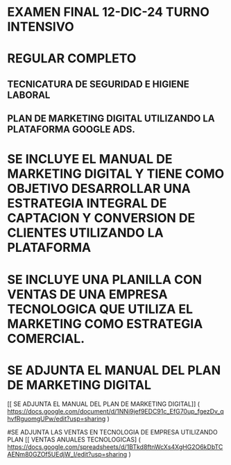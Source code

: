 # EXAMEN FINAL 12-DIC-24 TURNO INTENSIVO
   # REGULAR COMPLETO
   ## TECNICATURA DE SEGURIDAD E HIGIENE LABORAL
  ## PLAN DE MARKETING DIGITAL UTILIZANDO LA PLATAFORMA GOOGLE ADS.
  # SE INCLUYE EL MANUAL DE MARKETING DIGITAL Y TIENE COMO OBJETIVO DESARROLLAR UNA ESTRATEGIA INTEGRAL DE CAPTACION Y CONVERSION DE CLIENTES UTILIZANDO LA PLATAFORMA 
  # SE INCLUYE UNA PLANILLA CON VENTAS DE UNA EMPRESA TECNOLOGICA QUE UTILIZA EL MARKETING COMO ESTRATEGIA COMERCIAL.
 
  # SE ADJUNTA EL MANUAL DEL PLAN DE MARKETING DIGITAL
  [[ SE ADJUNTA EL MANUAL DEL PLAN DE MARKETING DIGITAL]] ( https://docs.google.com/document/d/1NNi9jef9EDC91c_EfG70up_fgezDv_qhvfRguomgUPw/edit?usp=sharing ) 

  #SE ADJUNTA LAS VENTAS EN TECNOLOGIA DE EMPRESA UTILIZANDO PLAN
  [[ VENTAS ANUALES TECNOLOGICAS] ( https://docs.google.com/spreadsheets/d/1BTkd8ftnWcXs4XgHG2O6kDbTCAENm80GZOf5UEdjW_I/edit?usp=sharing )

